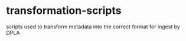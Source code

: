 # transformation-scripts
scripts used to transform metadata into the correct format for ingest by DPLA
